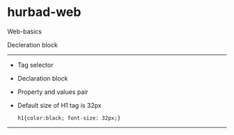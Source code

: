 # hurbad-web
Web-basics

  Decleration block 
  ***
  * Tag selector
  * Declaration block
  * Property and values pair
  * Default size of H1 tag is 32px

    ```
    h1{color:black; font-size: 32px;}

    ```
  ***
  
  
